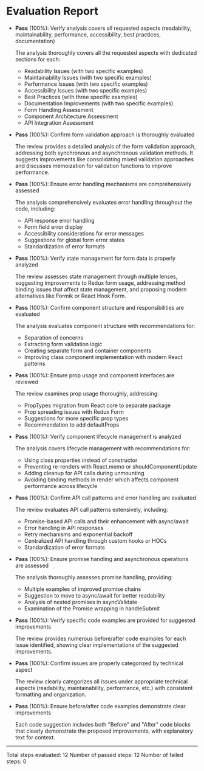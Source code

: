 # Evaluation Report

- **Pass** (100%): Verify analysis covers all requested aspects (readability, maintainability, performance, accessibility, best practices, documentation)

    The analysis thoroughly covers all the requested aspects with dedicated sections for each:
    - Readability Issues (with two specific examples)
    - Maintainability Issues (with two specific examples)
    - Performance Issues (with two specific examples)
    - Accessibility Issues (with two specific examples)
    - Best Practices (with three specific examples)
    - Documentation Improvements (with two specific examples)
    - Form Handling Assessment
    - Component Architecture Assessment
    - API Integration Assessment

- **Pass** (100%): Confirm form validation approach is thoroughly evaluated

    The review provides a detailed analysis of the form validation approach, addressing both synchronous and asynchronous validation methods. It suggests improvements like consolidating mixed validation approaches and discusses memoization for validation functions to improve performance.

- **Pass** (100%): Ensure error handling mechanisms are comprehensively assessed

    The analysis comprehensively evaluates error handling throughout the code, including:
    - API response error handling
    - Form field error display
    - Accessibility considerations for error messages
    - Suggestions for global form error states
    - Standardization of error formats

- **Pass** (100%): Verify state management for form data is properly analyzed

    The review assesses state management through multiple lenses, suggesting improvements to Redux form usage, addressing method binding issues that affect state management, and proposing modern alternatives like Formik or React Hook Form.

- **Pass** (100%): Confirm component structure and responsibilities are evaluated

    The analysis evaluates component structure with recommendations for:
    - Separation of concerns
    - Extracting form validation logic
    - Creating separate form and container components
    - Improving class component implementation with modern React patterns

- **Pass** (100%): Ensure prop usage and component interfaces are reviewed

    The review examines prop usage thoroughly, addressing:
    - PropTypes migration from React core to separate package
    - Prop spreading issues with Redux Form
    - Suggestions for more specific prop types
    - Recommendation to add defaultProps

- **Pass** (100%): Verify component lifecycle management is analyzed

    The analysis covers lifecycle management with recommendations for:
    - Using class properties instead of constructor
    - Preventing re-renders with React.memo or shouldComponentUpdate
    - Adding cleanup for API calls during unmounting
    - Avoiding binding methods in render which affects component performance across lifecycle

- **Pass** (100%): Confirm API call patterns and error handling are evaluated

    The review evaluates API call patterns extensively, including:
    - Promise-based API calls and their enhancement with async/await
    - Error handling in API responses
    - Retry mechanisms and exponential backoff
    - Centralized API handling through custom hooks or HOCs
    - Standardization of error formats

- **Pass** (100%): Ensure promise handling and asynchronous operations are assessed

    The analysis thoroughly assesses promise handling, providing:
    - Multiple examples of improved promise chains
    - Suggestion to move to async/await for better readability
    - Analysis of nested promises in asyncValidate
    - Examination of the Promise wrapping in handleSubmit

- **Pass** (100%): Verify specific code examples are provided for suggested improvements

    The review provides numerous before/after code examples for each issue identified, showing clear implementations of the suggested improvements.

- **Pass** (100%): Confirm issues are properly categorized by technical aspect

    The review clearly categorizes all issues under appropriate technical aspects (readability, maintainability, performance, etc.) with consistent formatting and organization.

- **Pass** (100%): Ensure before/after code examples demonstrate clear improvements

    Each code suggestion includes both "Before" and "After" code blocks that clearly demonstrate the proposed improvements, with explanatory text for context.

---

Total steps evaluated: 12
Number of passed steps: 12
Number of failed steps: 0